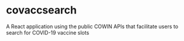 # covaccsearch
A React application using the public COWIN APIs that facilitate users to search for COVID-19 vaccine slots
